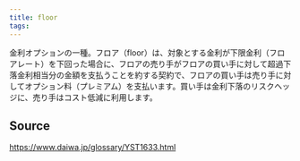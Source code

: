 ```yaml
---
title: floor
tags: 
---
```


金利オプションの一種。フロア（floor）は、対象とする金利が下限金利（フロアレート）を下回った場合に、フロアの売り手がフロアの買い手に対して超過下落金利相当分の金額を支払うことを約する契約で、フロアの買い手は売り手に対してオプション料（プレミアム）を支払います。買い手は金利下落のリスクヘッジに、売り手はコスト低減に利用します。

## Source
https://www.daiwa.jp/glossary/YST1633.html